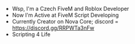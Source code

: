 - Wsp, I'm a Czech FiveM and Roblox Developer
- Now I'm Active at FiveM Script Developing
- Currently Creator on Nova Core; discord = https://discord.gg/RRPWTa3nFw
- Scripting 4 Life

<!---
Majkyc/Majkyc is a ✨ special ✨ repository because its `README.md` (this file) appears on your GitHub profile.
You can click the Preview link to take a look at your changes.
--->
